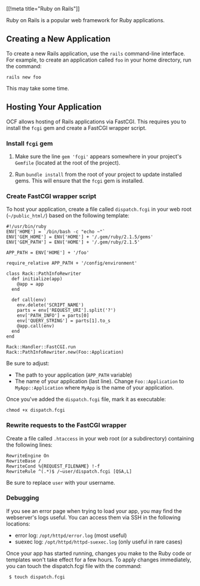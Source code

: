 [[!meta title="Ruby on Rails"]]


Ruby on Rails is a popular web framework for Ruby applications.

## Creating a New Application

To create a new Rails application, use the `rails` command-line interface. For
example, to create an application called `foo` in your home directory, run the
command:

    rails new foo

This may take some time.

## Hosting Your Application

OCF allows hosting of Rails applications via FastCGI. This requires you to
install the `fcgi` gem and create a FastCGI wrapper script.

### Install `fcgi` gem

1. Make sure the line `gem 'fcgi'` appears somewhere in your project's
   `Gemfile` (located at the root of the project).

2. Run `bundle install` from the root of your project to update installed gems.
   This will ensure that the `fcgi` gem is installed.

### Create FastCGI wrapper script

To host your application, create a file called `dispatch.fcgi` in your web root
(`~/public_html/`) based on the following template:

    #!/usr/bin/ruby
    ENV['HOME'] = `/bin/bash -c "echo ~"`
    ENV['GEM_HOME'] = ENV['HOME'] + '/.gem/ruby/2.1.5/gems'
    ENV['GEM_PATH'] = ENV['HOME'] + '/.gem/ruby/2.1.5'

    APP_PATH = ENV['HOME'] + '/foo'

    require_relative APP_PATH + '/config/environment'

    class Rack::PathInfoRewriter
      def initialize(app)
        @app = app
      end

      def call(env)
        env.delete('SCRIPT_NAME')
        parts = env['REQUEST_URI'].split('?')
        env['PATH_INFO'] = parts[0]
        env['QUERY_STRING'] = parts[1].to_s
        @app.call(env)
      end
    end

    Rack::Handler::FastCGI.run Rack::PathInfoRewriter.new(Foo::Application)

Be sure to adjust:

* The path to your application (`APP_PATH` variable)
* The name of your application (last line). Change `Foo::Application` to
  `MyApp::Application` where `MyApp` is the name of your application.

Once you've added the `dispatch.fcgi` file, mark it as executable:

    chmod +x dispatch.fcgi

### Rewrite requests to the FastCGI wrapper

Create a file called `.htaccess` in your web root (or a subdirectory)
containing the following lines:

    RewriteEngine On
    RewriteBase /
    RewriteCond %{REQUEST_FILENAME} !-f
    RewriteRule ^(.*)$ /~user/dispatch.fcgi [QSA,L]

Be sure to replace `user` with your username.

### Debugging

If you see an error page when trying to load your app, you may find the
webserver's logs useful. You can access them via SSH in the following
locations:

* error log: `/opt/httpd/error.log` (most useful)
* suexec log: `/opt/httpd/httpd-suexec.log` (only useful in rare cases)

Once your app has started running, changes you make to the Ruby code or
templates won't take effect for a few hours. To apply changes immediately, you
can touch the dispatch.fcgi file with the command:

     $ touch dispatch.fcgi
